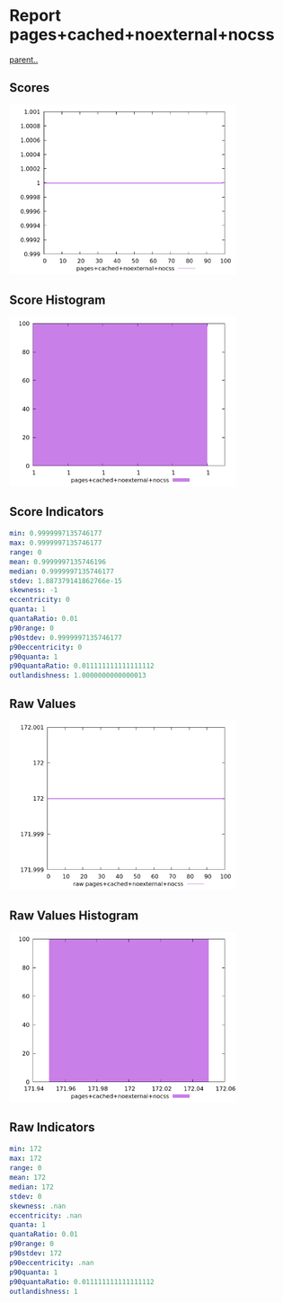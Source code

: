 # Report pages+cached+noexternal+nocss

[parent..](./..)  


## Scores

![score](./score.png)  

## Score Histogram

![hist](./hist.png)  

## Score Indicators

```yaml
min: 0.9999997135746177
max: 0.9999997135746177
range: 0
mean: 0.9999997135746196
median: 0.9999997135746177
stdev: 1.887379141862766e-15
skewness: -1
eccentricity: 0
quanta: 1
quantaRatio: 0.01
p90range: 0
p90stdev: 0.9999997135746177
p90eccentricity: 0
p90quanta: 1
p90quantaRatio: 0.011111111111111112
outlandishness: 1.0000000000000013

```

## Raw Values

![raw](./raw.png)  

## Raw Values Histogram

![raw hist](./raw_hist.png)  

## Raw Indicators

```yaml
min: 172
max: 172
range: 0
mean: 172
median: 172
stdev: 0
skewness: .nan
eccentricity: .nan
quanta: 1
quantaRatio: 0.01
p90range: 0
p90stdev: 172
p90eccentricity: .nan
p90quanta: 1
p90quantaRatio: 0.011111111111111112
outlandishness: 1

```

<style>
  img {
    max-width: 80%;
  }
</style>
      
